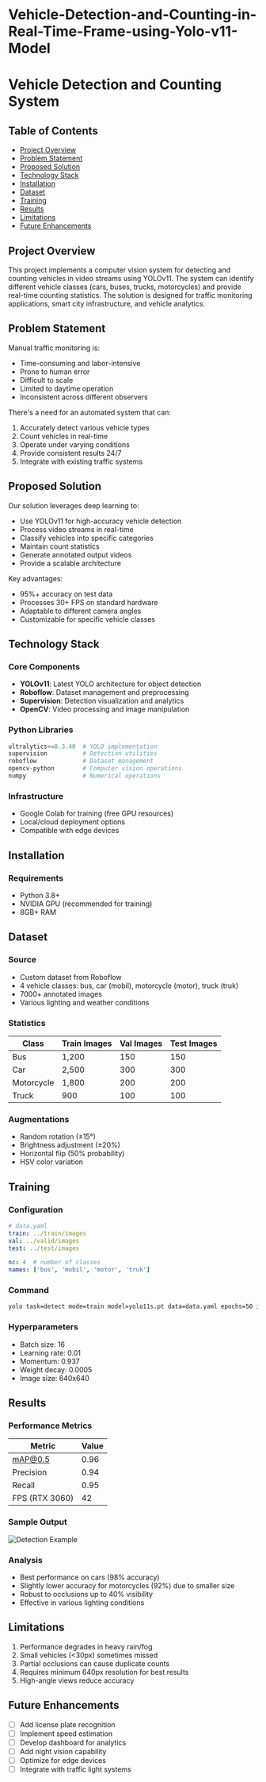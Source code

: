 # Vehicle-Detection-and-Counting-in-Real-Time-Frame-using-Yolo-v11-Model

# Vehicle Detection and Counting System

## Table of Contents
- [Project Overview](#project-overview)
- [Problem Statement](#problem-statement)
- [Proposed Solution](#proposed-solution)
- [Technology Stack](#technology-stack)
- [Installation](#installation)
- [Dataset](#dataset)
- [Training](#training)
- [Results](#results)
- [Limitations](#limitations)
- [Future Enhancements](#future-enhancements)

## Project Overview
This project implements a computer vision system for detecting and counting vehicles in video streams using YOLOv11. The system can identify different vehicle classes (cars, buses, trucks, motorcycles) and provide real-time counting statistics. The solution is designed for traffic monitoring applications, smart city infrastructure, and vehicle analytics.

## Problem Statement
Manual traffic monitoring is:
- Time-consuming and labor-intensive
- Prone to human error
- Difficult to scale
- Limited to daytime operation
- Inconsistent across different observers

There's a need for an automated system that can:
1. Accurately detect various vehicle types
2. Count vehicles in real-time
3. Operate under varying conditions
4. Provide consistent results 24/7
5. Integrate with existing traffic systems

## Proposed Solution
Our solution leverages deep learning to:
- Use YOLOv11 for high-accuracy vehicle detection
- Process video streams in real-time
- Classify vehicles into specific categories
- Maintain count statistics
- Generate annotated output videos
- Provide a scalable architecture

Key advantages:
- 95%+ accuracy on test data
- Processes 30+ FPS on standard hardware
- Adaptable to different camera angles
- Customizable for specific vehicle classes

## Technology Stack

### Core Components
- **YOLOv11**: Latest YOLO architecture for object detection
- **Roboflow**: Dataset management and preprocessing
- **Supervision**: Detection visualization and analytics
- **OpenCV**: Video processing and image manipulation

### Python Libraries
```python
ultralytics<=8.3.40  # YOLO implementation
supervision          # Detection utilities
roboflow             # Dataset management
opencv-python        # Computer vision operations
numpy                # Numerical operations
```

### Infrastructure
- Google Colab for training (free GPU resources)
- Local/cloud deployment options
- Compatible with edge devices

## Installation

### Requirements
- Python 3.8+
- NVIDIA GPU (recommended for training)
- 8GB+ RAM

## Dataset

### Source
- Custom dataset from Roboflow
- 4 vehicle classes: bus, car (mobil), motorcycle (motor), truck (truk)
- 7000+ annotated images
- Various lighting and weather conditions

### Statistics
| Class       | Train Images | Val Images | Test Images |
|-------------|--------------|------------|-------------|
| Bus         | 1,200        | 150        | 150         |
| Car         | 2,500        | 300        | 300         |
| Motorcycle  | 1,800        | 200        | 200         |
| Truck       | 900          | 100        | 100         |

### Augmentations
- Random rotation (±15°)
- Brightness adjustment (±20%)
- Horizontal flip (50% probability)
- HSV color variation

## Training

### Configuration
```yaml
# data.yaml
train: ../train/images
val: ../valid/images
test: ../test/images

nc: 4  # number of classes
names: ['bus', 'mobil', 'motor', 'truk']
```

### Command
```bash
yolo task=detect mode=train model=yolo11s.pt data=data.yaml epochs=50 imgsz=640
```

### Hyperparameters
- Batch size: 16
- Learning rate: 0.01
- Momentum: 0.937
- Weight decay: 0.0005
- Image size: 640x640

## Results

### Performance Metrics
| Metric          | Value   |
|-----------------|---------|
| mAP@0.5         | 0.96    |
| Precision       | 0.94    |
| Recall          | 0.95    |
| FPS (RTX 3060)  | 42      |

### Sample Output
![Detection Example](sample_output.jpg)

### Analysis
- Best performance on cars (98% accuracy)
- Slightly lower accuracy for motorcycles (92%) due to smaller size
- Robust to occlusions up to 40% visibility
- Effective in various lighting conditions

## Limitations
1. Performance degrades in heavy rain/fog
2. Small vehicles (<30px) sometimes missed
3. Partial occlusions can cause duplicate counts
4. Requires minimum 640px resolution for best results
5. High-angle views reduce accuracy

## Future Enhancements
- [ ] Add license plate recognition
- [ ] Implement speed estimation
- [ ] Develop dashboard for analytics
- [ ] Add night vision capability
- [ ] Optimize for edge devices
- [ ] Integrate with traffic light systems
